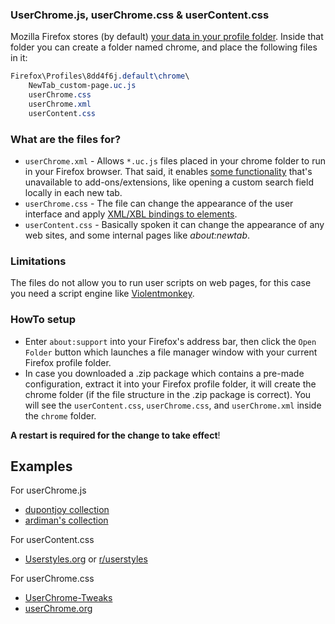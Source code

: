### UserChrome.js, userChrome.css & userContent.css

Mozilla Firefox stores (by default) [your data in your profile folder](https://support.mozilla.org/kb/profiles-where-firefox-stores-user-data). Inside that folder you can create a folder named chrome, and place the following files in it:

```css
Firefox\Profiles\8dd4f6j.default\chrome\
    NewTab_custom-page.uc.js
    userChrome.css
    userChrome.xml
    userContent.css
```


### What are the files for?

* `userChrome.xml` - Allows `*.uc.js` files placed in your chrome folder to run in your Firefox browser. That said, it enables [some functionality](https://www.userchrome.org/what-is-userchrome-js.html) that's unavailable to add-ons/extensions, like opening a custom search field locally in each new tab.
* `userChrome.css` - The file can change the appearance of the user interface and apply [XML/XBL bindings to elements](https://developer.mozilla.org/en-US/docs/Mozilla/Tech/XBL).
* `userContent.css` - Basically spoken it can change the appearance of any web sites, and some internal pages like _about:newtab_.


### Limitations

The files do not allow you to run user scripts on web pages, for this case you need a script engine like [Violentmonkey](https://addons.mozilla.org/firefox/addon/violentmonkey/).


### HowTo setup

* Enter `about:support` into your Firefox's address bar, then click the `Open Folder` button which launches a file manager window with your current Firefox profile folder.
* In case you downloaded a .zip package which contains a pre-made configuration, extract it into your Firefox profile folder, it will create the chrome folder (if the file structure in the .zip package is correct). You will see the `userContent.css`, `userChrome.css`, and `userChrome.xml` inside the `chrome` folder.


**A restart is required for the change to take effect**!


## Examples

For userChrome.js
* [dupontjoy collection](https://github.com/dupontjoy/userChrome.js-Collections-)
* [ardiman's collection](https://github.com/ardiman/userChrome.js)

For userContent.css
* [Userstyles.org](https://userstyles.org/) or [r/userstyles](https://www.reddit.com/r/userstyles/)

For userChrome.css
* [UserChrome-Tweaks](https://github.com/Timvde/UserChrome-Tweaks)
* [userChrome.org](https://www.userchrome.org/)